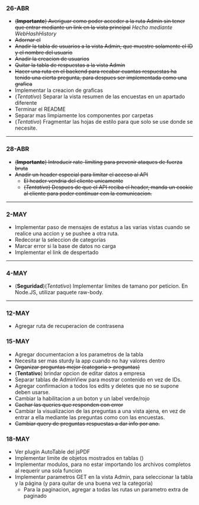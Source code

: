 ### 26-ABR

- ~~(**Importante**) Averiguar como poder acceder a la ruta Admin sin tener que entrar mediante un link en la vista principal~~ *Hecho mediante WebHashHistory*
- ~~Adornar el <section>~~
- ~~Anadir la tabla de usuarios a la vista Admin, que muestre solamente el ID y el nombre del usuario~~
- ~~Anadir la creacion de usuarios~~
- ~~Quitar la tabla de respuestas a la vista Admin~~
- ~~Hacer una ruta en el backend para recabar cuantas respuestas ha tenido una cierta pregunta, para despues ser implementada como una grafica~~
- Implementar la creacion de graficas
- (*Tentativo*) Separar la vista resumen de las encuestas en un apartado diferente
- Terminar el README
- Separar mas limpiamente los componentes por carpetas
- (*Tentativo*) Fragmentar las hojas de estilo para que solo se use donde se necesite.

---

### 28-ABR

- ~~(**Importante**) Introducir rate-limiting para prevenir ataques de fuerza bruta~~
- ~~Anadir un header especial para limitar el acceso al API~~
    - ~~El header vendria del cliente unicamente~~
    - ~~(*Tentativo*) Despues de que el API reciba el header, manda un cookie al cliente para poder continuar con la comunicacion.~~

---

### 2-MAY

- Implementar paso de mensajes de estatus a las varias vistas cuando se realice una accion y se pushee a otra ruta.
- Redecorar la seleccion de categorias
- Marcar error si la base de datos no carga
- Implementar el link de despertado

---

### 4-MAY

- (**Seguridad**)(*Tentativo*) Implementar limites de tamano por peticion. En Node.JS, utilizar paquete raw-body.

---

### 12-MAY

- Agregar ruta de recuperacion de contrasena

### 15-MAY

- Agregar documentacion a los parametros de la tabla
- Necesita ser mas sturdy la app cuando no hay valores dentro
- ~~Organizar preguntas mejor (categoria > preguntas)~~
- (**Tentativo**) brindar opcion de editar datos a empresa
- Separar tablas de AdminView para mostrar contenido en vez de IDs.
- Agregar confirmacion a todos los edits y deletes que no se supone deben usarse.
- Cambiar la habilitacion a un boton y un label verde/rojo
- ~~Cachar las queries que responden con error~~
- Cambiar la visualizacion de las preguntas a una vista ajena, en vez de entrar a ella mediante las preguntas como con las encuestas.
- ~~Cambiar query de preguntas respuestas a dar info por ano.~~

### 18-MAY

- Ver plugin AutoTable del jsPDF
- Implementar limite de objetos mostrados en tablas ()
- Implementar modulos, para no estar importando los archivos completos al requerir una sola funcion
- Implementar parametros GET en la vista Admin, para seleccionar la tabla y la página (y para quitar de una buena vez la categoria)
    - Para la paginacion, agregar a todas las rutas un parametro extra de paginado